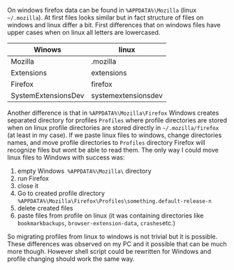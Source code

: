 On windows firefox data can be found in `%APPDATA%\Mozilla` (linux `~/.mozilla`). At first files looks similar but in fact structure of files on windows and linux differ a bit. First differences that on windows files have upper cases when on linux all letters are lowercased.

| Winows              | linux               |
| ------------------- | ------------------- |
| Mozilla             | .mozilla            |
| Extensions          | extensions          |
| Firefox             | firefox             |
| SystemExtensionsDev | systemextensionsdev |

Another difference is that in `%APPDATA%\Mozilla\Firefox` Windows creates separated directory for profiles `Profiles` where profile directories are stored when on linux profile directories are stored directly in `~/.mozilla/firefox` (at least in my case). If we paste linux files to windows, change directories names, and move profile directories to `Profiles` directory Firefox will recognize files but wont be able to read them. The only way I could move linux files to Windows with success was:

1. empty Windows` %APPDATA%\Mozilla\` directory
2. run Firefox
3. close it
4. Go to created profile directory `%APPDATA%\Mozilla\Firefox\Profiles\something.default-release-n`
5. delete created files
6. paste files from profile on linux (it was containing directories like `bookmarkbackups`, `browser-extension-data`, `crashes`etc.)

So migrating profiles from linux to windows is not trivial but it is possible. These differences was observed on my PC and it possible that can be much more though. However shell script could be rewritten for Windows and profile changing should work the same way.
